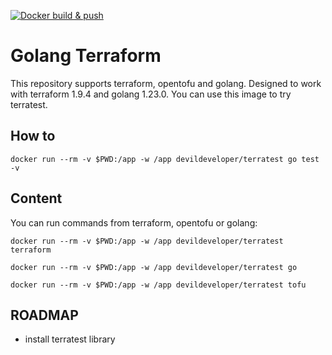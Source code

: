 [![Docker build & push](https://github.com/wyracocha/terratest/actions/workflows/pipeline.yml/badge.svg?branch=master&event=push)](https://github.com/wyracocha/terratest/actions/workflows/pipeline.yml)
# Golang Terraform
This repository supports terraform, opentofu and golang. Designed to work with terraform  1.9.4 and golang 1.23.0.
You can use this image to try  terratest. 
## How to
```
docker run --rm -v $PWD:/app -w /app devildeveloper/terratest go test -v
```
## Content
You can run commands from terraform, opentofu or golang:
```
docker run --rm -v $PWD:/app -w /app devildeveloper/terratest terraform
```

```
docker run --rm -v $PWD:/app -w /app devildeveloper/terratest go
```

```
docker run --rm -v $PWD:/app -w /app devildeveloper/terratest tofu
```

## ROADMAP
- install terratest library 
